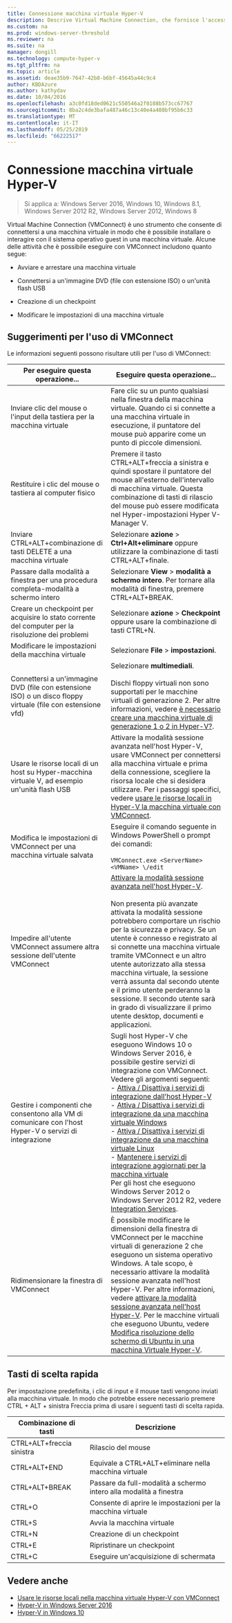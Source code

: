 ```yaml
---
title: Connessione macchina virtuale Hyper-V
description: Descrive Virtual Machine Connection, che fornisce l'accesso remoto a una macchina virtuale. Include informazioni dettagliate su come eseguire attività comuni, ad esempio invia Ctrl + Alt + Canc alla macchina virtuale.
ms.custom: na
ms.prod: windows-server-threshold
ms.reviewer: na
ms.suite: na
manager: dongill
ms.technology: compute-hyper-v
ms.tgt_pltfrm: na
ms.topic: article
ms.assetid: deae35b9-7647-42b8-b6bf-45645a44c9c4
author: KBDAzure
ms.author: kathydav
ms.date: 10/04/2016
ms.openlocfilehash: a3c0fd18ded0621c550546a2f0108b573cc67767
ms.sourcegitcommit: 8ba2c4de3bafa487a46c13c40e4a488bf95b6c33
ms.translationtype: MT
ms.contentlocale: it-IT
ms.lasthandoff: 05/25/2019
ms.locfileid: "66222517"
---
```

# <a name="hyper-v-virtual-machine-connection"></a>Connessione macchina virtuale Hyper-V

>Si applica a: Windows Server 2016, Windows 10, Windows 8.1, Windows Server 2012 R2, Windows Server 2012, Windows 8

Virtual Machine Connection \(VMConnect\) è uno strumento che consente di connettersi a una macchina virtuale in modo che è possibile installare o interagire con il sistema operativo guest in una macchina virtuale. Alcune delle attività che è possibile eseguire con VMConnect includono quanto segue:  
  
-   Avviare e arrestare una macchina virtuale  
  
-   Connettersi a un'immagine DVD \(file con estensione ISO\) o un'unità flash USB  
  
-   Creazione di un checkpoint  
  
-   Modificare le impostazioni di una macchina virtuale  
    
## <a name="tips-for-using-vmconnect"></a>Suggerimenti per l'uso di VMConnect  
Le informazioni seguenti possono risultare utili per l'uso di VMConnect:  
  
|Per eseguire questa operazione...|Eseguire questa operazione...|  
|---------------|------------|  
|Inviare clic del mouse o l'input della tastiera per la macchina virtuale|Fare clic su un punto qualsiasi nella finestra della macchina virtuale. Quando ci si connette a una macchina virtuale in esecuzione, il puntatore del mouse può apparire come un punto di piccole dimensioni.|  
|Restituire i clic del mouse o tastiera al computer fisico|Premere il tasto CTRL\+ALT\+freccia a sinistra e quindi spostare il puntatore del mouse all'esterno dell'intervallo di macchina virtuale. Questa combinazione di tasti di rilascio del mouse può essere modificata nel Hyper\-impostazioni Hyper V\-Manager V.|  
|Inviare CTRL\+ALT\+combinazione di tasti DELETE a una macchina virtuale|Selezionare **azione** > **Ctrl\+Alt\+eliminare** oppure utilizzare la combinazione di tasti CTRL\+ALT\+finale.|  
|Passare dalla modalità a finestra per una procedura completa\-modalità a schermo intero|Selezionare **View** > **modalità a schermo intero**. Per tornare alla modalità di finestra, premere CTRL\+ALT\+BREAK.|  
|Creare un checkpoint per acquisire lo stato corrente del computer per la risoluzione dei problemi|Selezionare **azione** > **Checkpoint** oppure usare la combinazione di tasti CTRL\+N.|  
|Modificare le impostazioni della macchina virtuale|Selezionare **File** > **impostazioni**.|  
|Connettersi a un'immagine DVD \(file con estensione ISO\) o un disco floppy virtuale \(file con estensione vfd\)|Selezionare **multimediali**.<br /><br />Dischi floppy virtuali non sono supportati per le macchine virtuali di generazione 2. Per altre informazioni, vedere [è necessario creare una macchina virtuale di generazione 1 o 2 in Hyper-V?](../plan/Should-I-create-a-generation-1-or-2-virtual-machine-in-Hyper-V.md).|  
|Usare le risorse locali di un host su Hyper\-macchina virtuale V, ad esempio un'unità flash USB|Attivare la modalità sessione avanzata nell'host Hyper-V, usare VMConnect per connettersi alla macchina virtuale e prima della connessione, scegliere la risorsa locale che si desidera utilizzare. Per i passaggi specifici, vedere [usare le risorse locali in Hyper\-V la macchina virtuale con VMConnect](Use-local-resources-on-Hyper-V-virtual-machine-with-VMConnect.md).|  
|Modifica le impostazioni di VMConnect per una macchina virtuale salvata|Eseguire il comando seguente in Windows PowerShell o prompt dei comandi:<br /><br />`VMConnect.exe <ServerName> <VMName> \/edit`|  
|Impedire all'utente VMConnect assumere altra sessione dell'utente VMConnect|[Attivare la modalità sessione avanzata nell'host Hyper-V](Use-local-resources-on-Hyper-V-virtual-machine-with-VMConnect.md#turn-on-enhanced-session-mode-on-a-hyper-v-host).<br /><br />Non presenta più avanzate attivata la modalità sessione potrebbero comportare un rischio per la sicurezza e privacy. Se un utente è connesso e registrato al si connette una macchina virtuale tramite VMConnect e un altro utente autorizzato alla stessa macchina virtuale, la sessione verrà assunta dal secondo utente e il primo utente perderanno la sessione. Il secondo utente sarà in grado di visualizzare il primo utente desktop, documenti e applicazioni.|
|Gestire i componenti che consentono alla VM di comunicare con l'host Hyper-V o servizi di integrazione| Sugli host Hyper-V che eseguono Windows 10 o Windows Server 2016, è possibile gestire servizi di integrazione con VMConnect. Vedere gli argomenti seguenti: <br />- [Attiva / Disattiva i servizi di integrazione dall'host Hyper-V](https://msdn.microsoft.com/virtualization/hyperv_on_windows/user_guide/managing_ics) <br />- [Attiva / Disattiva i servizi di integrazione da una macchina virtuale Windows](https://msdn.microsoft.com/virtualization/hyperv_on_windows/user_guide/managing_ics#manage-integration-services-from-guest-os-windows)<br />- [Attiva / Disattiva i servizi di integrazione da una macchina virtuale Linux](https://msdn.microsoft.com/virtualization/hyperv_on_windows/user_guide/managing_ics#manage-integration-services-from-guest-os-linux) <br />- [Mantenere i servizi di integrazione aggiornati per la macchina virtuale](https://msdn.microsoft.com/virtualization/hyperv_on_windows/user_guide/managing_ics#integration-service-maintenance)  <br />Per gli host che eseguono Windows Server 2012 o Windows Server 2012 R2, vedere [Integration Services](https://technet.microsoft.com/library/dn798297(v=ws.11).aspx).|
|Ridimensionare la finestra di VMConnect|È possibile modificare le dimensioni della finestra di VMConnect per le macchine virtuali di generazione 2 che eseguono un sistema operativo Windows. A tale scopo, è necessario attivare la modalità sessione avanzata nell'host Hyper-V. Per altre informazioni, vedere [attivare la modalità sessione avanzata nell'host Hyper-V](Use-local-resources-on-Hyper-V-virtual-machine-with-VMConnect.md#turn-on-enhanced-session-mode-on-a-hyper-v-host). Per le macchine virtuali che eseguono Ubuntu, vedere [Modifica risoluzione dello schermo di Ubuntu in una macchina Virtuale Hyper-V](https://blogs.msdn.microsoft.com/virtual_pc_guy/2014/09/19/changing-ubuntu-screen-resolution-in-a-hyper-v-vm/).|


## <a name="keyboard-shortcuts"></a>Tasti di scelta rapida  
Per impostazione predefinita, i clic di input e il mouse tasti vengono inviati alla macchina virtuale. In modo che potrebbe essere necessario premere CTRL + ALT + sinistra Freccia prima di usare i seguenti tasti di scelta rapida. 

|Combinazione di tasti|Descrizione|  
|-------------------|---------------|  
|CTRL\+ALT\+freccia sinistra|Rilascio del mouse|  
|CTRL\+ALT\+END|Equivale a CTRL\+ALT\+eliminare nella macchina virtuale|  
|CTRL\+ALT\+BREAK|Passare da full\-modalità a schermo intero alla modalità a finestra|  
|CTRL\+O|Consente di aprire le impostazioni per la macchina virtuale|  
|CTRL\+S|Avvia la macchina virtuale|  
|CTRL\+N|Creazione di un checkpoint|  
|CTRL\+E|Ripristinare un checkpoint|  
|CTRL\+C|Eseguire un'acquisizione di schermata|  

## <a name="see-also"></a>Vedere anche  
-   [Usare le risorse locali nella macchina virtuale Hyper-V con VMConnect](Use-local-resources-on-Hyper-V-virtual-machine-with-VMConnect.md)  
-   [Hyper-V in Windows Server 2016](../Hyper-V-on-Windows-Server.md)  
-   [Hyper-V in Windows 10](https://msdn.microsoft.com/virtualization/hyperv_on_windows/windows_welcome)  
  
  
